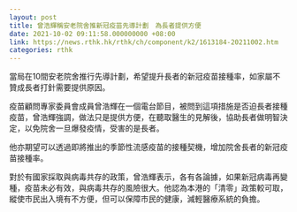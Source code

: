 ```yaml
---
layout: post
title: 曾浩輝稱安老院舍推新冠疫苗先導計劃　為長者提供方便
date: 2021-10-02 09:11:58.000000000 +08:00
link: https://news.rthk.hk/rthk/ch/component/k2/1613184-20211002.htm
categories: rthk
---
```


當局在10間安老院舍推行先導計劃，希望提升長者的新冠疫苗接種率，如家屬不贊成長者打針需要提供原因。

疫苗顧問專家委員會成員曾浩輝在一個電台節目，被問到這項措施是否迫長者接種疫苗，曾浩輝強調，做法只是提供方便，在聽取醫生的見解後，協助長者做明智決定，以免院舍一旦爆發疫情，受害的是長者。

他亦期望可以透過即將推出的季節性流感疫苗的接種契機，增加院舍長者的新冠疫苗接種率。

對於有國家採取與病毒共存的政策，曾浩輝表示，各有各論據，如果新冠病毒再變種，疫苗未必有效，與病毒共存的風險很大。他認為本港的「清零」政策較可取，縱使市民出入境有不方便，但可以保障市民的健康，減輕醫療系統的負擔。
